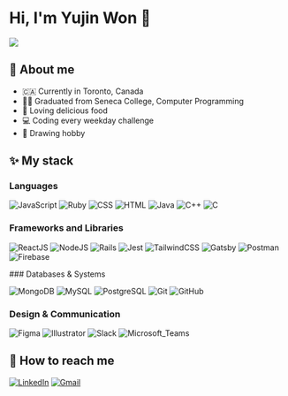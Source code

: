 # Hi, I'm Yujin Won 👋 

<img src="https://media4.giphy.com/media/26gN27K98gXfnvEJy/giphy.gif?cid=ecf05e47bmx72vg1was3rmelzb0tjkm2munbsd2me2av5wdg&rid=giphy.gif&ct=g"/>

## 🙂 About me

- 🇨🇦 Currently in Toronto, Canada
- 👩‍🎓 Graduated from Seneca College, Computer Programming
- 🍕 Loving delicious food
- 💻 Coding every weekday challenge
- 🎨 Drawing hobby

## ✨ My stack

### Languages

<p>
  <img alt="JavaScript" src="https://img.shields.io/badge/JavaScript-323330?style=for-the-badge&logo=javascript&logoColor=F7DF1E&style=plastic">
  <img alt="Ruby" src="https://img.shields.io/badge/Ruby-CC342D?style=for-the-badge&logo=ruby&logoColor=white&style=plastic">
  <img alt="CSS" src="https://img.shields.io/badge/CSS3-1572B6?style=for-the-badge&logo=css3&logoColor=white&style=plastic">
  <img alt="HTML" src="https://img.shields.io/badge/HTML5-E34F26?style=for-the-badge&logo=html5&logoColor=white&style=plastic">
  <img alt="Java" src="https://img.shields.io/badge/Java-ED8B00?style=for-the-badge&logo=java&logoColor=white&style=plastic">
  <img alt="C++" src="https://img.shields.io/badge/C%2B%2B-00599C?style=for-the-badge&logo=c%2B%2B&logoColor=white&style=plastic">
  <img alt="C" src="https://img.shields.io/badge/C-00599C?style=for-the-badge&logo=c&logoColor=white&style=plastic">
</p>

### Frameworks and Libraries

<p>
  <img alt="ReactJS" src="https://img.shields.io/badge/React.js%20-%2320232a.svg?logo=react&logoColor=%2361DAFB">
  <img alt="NodeJS" src="https://img.shields.io/badge/Node.js%20-%2343853D.svg?logo=node.js&logoColor=white">
  <img alt="Rails" src="https://img.shields.io/badge/Rails%20-maroon.svg?logo=rubyonrails&logoColor=white">
  <img alt="Jest" src="https://img.shields.io/badge/Jest%20-red.svg?logo=jest&logoColor=white">
  <img alt="TailwindCSS" src="https://img.shields.io/badge/Tailwind_CSS-38B2AC?style=for-the-badge&logo=tailwind-css&logoColor=white&style=plastic">
  <img alt="Gatsby" src="https://img.shields.io/badge/Gatsby-663399?style=for-the-badge&logo=gatsby&logoColor=white&style=plastic">
  <img alt="Postman" src="https://img.shields.io/badge/Postman-FF6C37?style=for-the-badge&logo=Postman&logoColor=white&style=plastic">
  <img alt="Firebase" src="https://img.shields.io/badge/firebase-ffca28?style=for-the-badge&logo=firebase&logoColor=black&style=plastic">
</p>
### Databases & Systems

<p>
  <img alt="MongoDB" src="https://img.shields.io/badge/MongoDB%20-green.svg?logo=mongodb&logoColor=white">
  <img alt="MySQL" src="https://img.shields.io/badge/MySQL-005C84?style=for-the-badge&logo=mysql&logoColor=white&style=plastic">
  <img alt="PostgreSQL" src="https://img.shields.io/badge/PostgreSQL%20-%23025E8C.svg?logo=postgresql&logoColor=white">
  <img alt="Git" src="https://img.shields.io/badge/Git%20-black.svg?logo=git&logoColor=white">
  <img alt="GitHub" src="https://img.shields.io/badge/GitHub%20-%2320232a.svg?logo=github&logoColor=white">
</p>

### Design & Communication
<p>
  <img alt="Figma" src="https://img.shields.io/badge/Figma-F24E1E?style=for-the-badge&logo=figma&logoColor=white&style=plastic">
  <img alt="Illustrator" src="https://img.shields.io/badge/Adobe%20Illustrator-FF9A00?style=for-the-badge&logo=adobe%20illustrator&logoColor=white&style=plastic">
  <img alt="Slack" src="https://img.shields.io/badge/Slack-4A154B?style=for-the-badge&logo=slack&logoColor=white&style=plastic">
  <img alt="Microsoft_Teams" src="https://img.shields.io/badge/Microsoft_Teams-6264A7?style=for-the-badge&logo=microsoft-teams&logoColor=white&style=plastic">
</p>

## 📮 How to reach me
<a href="https://www.linkedin.com/in/yujinwon/"><img src="https://img.shields.io/badge/LinkedIn-0077B5?style=for-the-badge&logo=linkedin&logoColor=white&style=plastic" alt="LinkedIn"/></a>
<a href="mailto:iamyujinwon@gmail.com"><img src="https://img.shields.io/badge/Gmail-D14836?style=for-the-badge&logo=gmail&logoColor=white&style=plastic" alt="Gmail"/></a>
